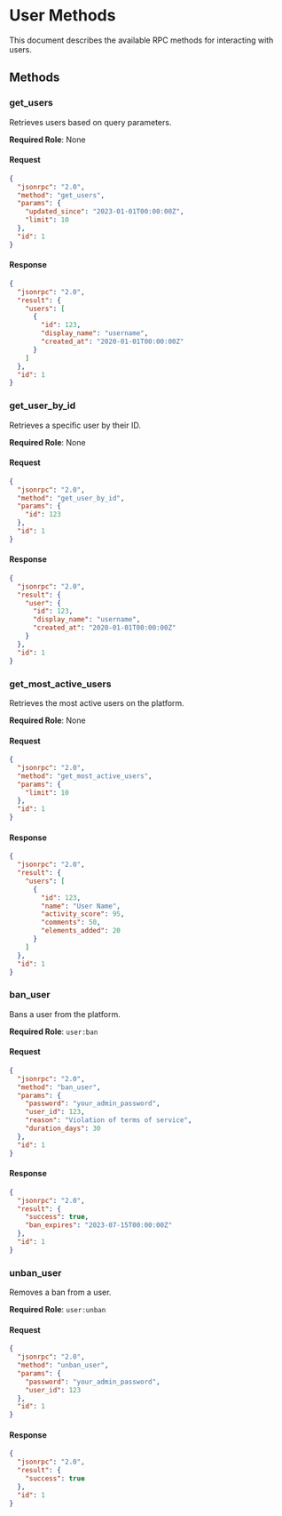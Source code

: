 
# User Methods

This document describes the available RPC methods for interacting with users.

## Methods

### get_users

Retrieves users based on query parameters.

**Required Role**: None

#### Request

```json
{
  "jsonrpc": "2.0",
  "method": "get_users",
  "params": {
    "updated_since": "2023-01-01T00:00:00Z",
    "limit": 10
  },
  "id": 1
}
```

#### Response

```json
{
  "jsonrpc": "2.0",
  "result": {
    "users": [
      {
        "id": 123,
        "display_name": "username",
        "created_at": "2020-01-01T00:00:00Z"
      }
    ]
  },
  "id": 1
}
```

### get_user_by_id

Retrieves a specific user by their ID.

**Required Role**: None

#### Request

```json
{
  "jsonrpc": "2.0",
  "method": "get_user_by_id",
  "params": {
    "id": 123
  },
  "id": 1
}
```

#### Response

```json
{
  "jsonrpc": "2.0",
  "result": {
    "user": {
      "id": 123,
      "display_name": "username",
      "created_at": "2020-01-01T00:00:00Z"
    }
  },
  "id": 1
}
```

### get_most_active_users

Retrieves the most active users on the platform.

**Required Role**: None

#### Request

```json
{
  "jsonrpc": "2.0",
  "method": "get_most_active_users",
  "params": {
    "limit": 10
  },
  "id": 1
}
```

#### Response

```json
{
  "jsonrpc": "2.0",
  "result": {
    "users": [
      {
        "id": 123,
        "name": "User Name",
        "activity_score": 95,
        "comments": 50,
        "elements_added": 20
      }
    ]
  },
  "id": 1
}
```

### ban_user

Bans a user from the platform.

**Required Role**: `user:ban`

#### Request

```json
{
  "jsonrpc": "2.0",
  "method": "ban_user",
  "params": {
    "password": "your_admin_password",
    "user_id": 123,
    "reason": "Violation of terms of service",
    "duration_days": 30
  },
  "id": 1
}
```

#### Response

```json
{
  "jsonrpc": "2.0",
  "result": {
    "success": true,
    "ban_expires": "2023-07-15T00:00:00Z"
  },
  "id": 1
}
```

### unban_user

Removes a ban from a user.

**Required Role**: `user:unban`

#### Request

```json
{
  "jsonrpc": "2.0",
  "method": "unban_user",
  "params": {
    "password": "your_admin_password",
    "user_id": 123
  },
  "id": 1
}
```

#### Response

```json
{
  "jsonrpc": "2.0",
  "result": {
    "success": true
  },
  "id": 1
}
```
